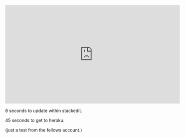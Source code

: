 
<iframe width="560" height="315" src="https://www.youtube.com/embed/M11SvDtPBhA" frameborder="0" allow="accelerometer; autoplay; encrypted-media; gyroscope; picture-in-picture" allowfullscreen></iframe>

8 seconds to update within stackedit.

45 seconds to get to heroku.

(just a test from the fellows account.)
<!--stackedit_data:
eyJoaXN0b3J5IjpbMTM4NDg2NDEyOCwtOTA0MTkwMzU5XX0=
-->